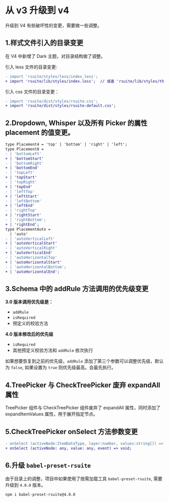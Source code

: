 # 从 v3 升级到 v4

升级到 V4 有些破坏性的变更，需要做一些调整。

## 1.样式文件引入的目录变更

在 V4 中新增了 Dark 主题，对目录结构做了调整。

引入 less 文件的目录变更:

```diff
- import 'rsuite/styles/less/index.less';
+ import 'rsuite/lib/styles/index.less';  // 或者 'rsuite/lib/styles/themes/default/index.less'
```

引入 css 文件的目录变更：

```diff
- import 'rsuite/dist/styles/rsuite.css';
+ import 'rsuite/dist/styles/rsuite-default.css';
```

## 2.Dropdown, Whisper 以及所有 Picker 的属性 placement 的值变更。

```diff
type Placement4 = 'top' | 'bottom' | 'right' | 'left';
type Placement8 =
- | 'bottomLeft'
+ | 'bottomStart'
- | 'bottomRight'
+ | 'bottomEnd'
- | 'topLeft'
+ | 'topStart'
- | 'topRight'
+ | 'topEnd'
- | 'leftTop'
+ | 'leftStart'
- | 'leftBottom'
+ | 'leftEnd'
- | 'rightTop'
+ | 'rightStart'
- | 'rightBottom';
+ | 'rightEnd';
type PlacementAuto =
  | 'auto'
- | 'autoVerticalLeft'
+ | 'autoVerticalStart'
- | 'autoVerticalRight'
+ | 'autoVerticalEnd'
- | 'autoHorizontalTop'
+ | 'autoHorizontalStart'
- | 'autoHorizontalBottom';
+ | 'autoHorizontalEnd';
```

## 3.Schema 中的 addRule 方法调用的优先级变更

**3.0 版本调用优先级是：**

- `addRule`
- `isRequired`
- 预定义的校验方法

**4.0 版本修改后的优先级**

- `isRequired`
- 其他预定义校验方法和 `addRule` 依次执行

如果想要恢复到之前的优先级，`addRule` 添加了第三个参数可以调整优先级，默认为 `false`, 如果设置为 `true` 则优先级最高。会最先执行。

## 4.TreePicker 与 CheckTreePicker 废弃 expandAll 属性

TreePicker 组件与 CheckTreePicker 组件废弃了 expandAll 属性，同时添加了 expandItemValues 属性，用于展开指定节点。

## 5.CheckTreePicker onSelect 方法参数变更

```diff
- onSelect (activeNode:ItemDataType, layer:number, values:string[]) => void
+ onSelect (activeNode: any, value: any, event) => void;
```

## 6.升级 `babel-preset-rsuite`

由于目录上的调整，项目中如果使用了按需加载工具 `babel-preset-rsuite`, 需要升级到 `4.0.0` 版本。

```
npm i babel-preset-rsuite@4.0.0
```
